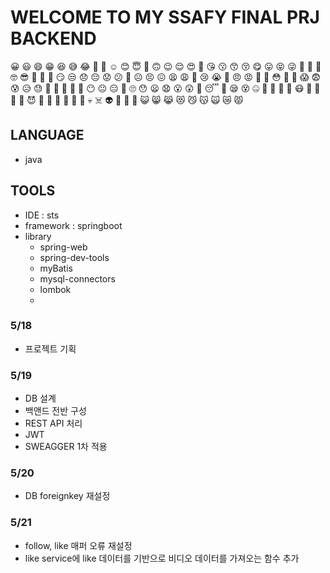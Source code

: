 # WELCOME TO MY SSAFY FINAL PRJ BACKEND 
😀 😃 😄 😁 😆 😅 😂 🤣 🥲 ☺️ 😊 😇 🙂 🙃 😉 😌 😍 🥰 😘 😗 😙 😚 😋 😛 😝 😜 🤪 🤨 🧐 🤓 😎 🥸 🤩 🥳 😏 😒 😞 😔 😟 😕 🙁 ☹️ 😣 😖 😫 😩 🥺 😢 😭 😤 😠 😡 🤬 🤯 😳 🥵 🥶 😱 😨 😰 😥 😓 🤗 🤔 🤭 🤫 🤥 😶 😐 😑 😬 🙄 😯 😦 😧 😮 😲 🥱 😴 🤤 😪 😵 🤐 🥴 🤢 🤮 🤧 😷 🤒 🤕 🤑 🤠 😈 👿 👹 👺 🤡 💩 👻 💀 ☠️ 👽 👾 🤖 🎃 😺 😸 😹 😻 😼 😽 🙀 😿 😾

## LANGUAGE
 + java

## TOOLS
 + IDE : sts
 + framework : springboot
 + library 
    + spring-web
    + spring-dev-tools
    + myBatis
    + mysql-connectors
    + lombok
    + 
### 5/18
  + 프로젝트 기획

### 5/19
  + DB 설계 
  + 백앤드 전반 구성
  + REST API 처리
  + JWT
  + SWEAGGER 1차 적용


### 5/20
  + DB foreignkey 재설정
 
### 5/21
  + follow, like 매퍼 오류 재설정
  + like service에 like 데이터를 기반으로 비디오 데이터를 가져오는 함수 추가
